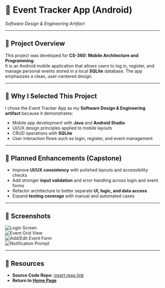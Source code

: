# 📆 Event Tracker App (Android)
*Software Design & Engineering Artifact*

---

## 📖 Project Overview
This project was developed for **CS-360: Mobile Architecture and Programming**.  
It is an Android mobile application that allows users to log in, register, and manage personal events stored in a local **SQLite** database. The app emphasizes a clean, user-centered design.

---

## 🎯 Why I Selected This Project
I chose the Event Tracker App as my **Software Design & Engineering artifact** because it demonstrates:
- Mobile app development with **Java** and **Android Studio**
- UI/UX design principles applied to mobile layouts
- CRUD operations with **SQLite**
- User interaction flows such as login, register, and event management

---

## 🔧 Planned Enhancements (Capstone)
- Improve **UI/UX consistency** with polished layouts and accessibility checks  
- Add stronger **input validation** and error handling across login and event forms  
- Refactor architecture to better separate **UI, logic, and data access**  
- Expand **testing coverage** with manual and automated cases  

---

## 📸 Screenshots
![Login Screen](/assets/img/event-login.png)  
![Event Grid View](/assets/img/event-grid.png)  
![Add/Edit Event Form](/assets/img/event-form.png)  
![Notification Prompt](/assets/img/event-notification.png)  

---

## 🔗 Resources
- **Source Code Repo:** [insert repo link](https://github.com/niazkhan0731/SNHU-CS-Projects/tree/main/EventTracker-Mobile-App)  
- **Return to [Home Page](/index.md)**

